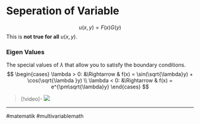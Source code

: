# Seperation of Variable

$$u(x,y) = F(x)G(y)$$
This is **not true for all** $u(x,y)$.

### Eigen Values
The special values of $\lambda$ that allow you to satisfy the boundary conditions.
$$
\begin{cases}
\lambda > 0: &\Rightarrow & f(x) = \sin(\sqrt{\lambda}y) + \cos(\sqrt{\lambda }y) \\
\lambda < 0: &\Rightarrow & f(x) = e^{\pm\sqrt{\lambda}y}
\end{cases}
$$

>[!video]-
>![](https://www.youtube.com/watch?v=VjWtMl6vQ3Q&list=PLMrJAkhIeNNQromC4WswpU1krLOq5Ro6S&index=18)

---
#matematik #multivariablemath